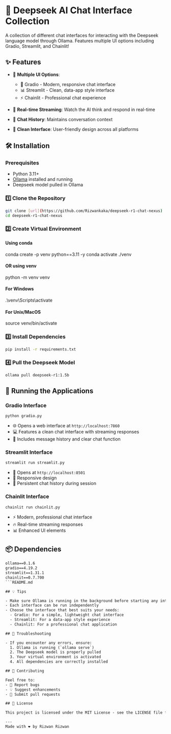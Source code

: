 # 🤖 Deepseek AI Chat Interface Collection

A collection of different chat interfaces for interacting with the Deepseek language model through Ollama. Features multiple UI options including Gradio, Streamlit, and Chainlit! 

## ✨ Features

- 🎯 **Multiple UI Options**:
  - 🚀 Gradio - Modern, responsive chat interface
  - 📊 Streamlit - Clean, data-app style interface
  - ⚡ Chainlit - Professional chat experience

- 🔄 **Real-time Streaming**: Watch the AI think and respond in real-time
- 💬 **Chat History**: Maintains conversation context
- 🎨 **Clean Interface**: User-friendly design across all platforms

## 🛠️ Installation

### Prerequisites

- Python 3.11+ 
- [Ollama](https://ollama.ai/) installed and running
- Deepseek model pulled in Ollama

### 1️⃣ Clone the Repository
```bash
git clone [url](https://github.com/Rizwankaka/deepseek-r1-chat-nexus)
cd deepseek-r1-chat-nexus
```
### 2️⃣ Create Virtual Environment
#### Using conda
conda create -p venv python==3.11 -y
conda activate ./venv

#### OR using venv
python -m venv venv
#### For Windows
.\venv\Scripts\activate
#### For Unix/MacOS
source venv/bin/activate

### 3️⃣ Install Dependencies
```bash
pip install -r requirements.txt
```
### 4️⃣ Pull the Deepseek Model
```bash
ollama pull deepseek-r1:1.5b
```
## 🚀 Running the Applications

### Gradio Interface
```bash
python gradio.py
```
- 🌐 Opens a web interface at `http://localhost:7860`
- 💻 Features a clean chat interface with streaming responses
- 🔄 Includes message history and clear chat function

### Streamlit Interface
```bash
streamlit run streamlit.py
```
- 🎯 Opens at `http://localhost:8501`
- 📱 Responsive design
- 📝 Persistent chat history during session

### Chainlit Interface
```bash
chainlit run chainlit.py
```
- ⚡ Modern, professional chat interface
- 🔥 Real-time streaming responses
- 📊 Enhanced UI elements

## 📦 Dependencies

```txt
ollama==0.1.6
gradio==4.19.2
streamlit==1.31.1
chainlit==0.7.700
```README.md

## 💡 Tips

- Make sure Ollama is running in the background before starting any interface
- Each interface can be run independently
- Choose the interface that best suits your needs:
  - Gradio: For a simple, lightweight chat interface
  - Streamlit: For a data-app style experience
  - Chainlit: For a professional chat application

## 🔧 Troubleshooting

- If you encounter any errors, ensure:
  1. Ollama is running (`ollama serve`)
  2. The Deepseek model is properly pulled
  3. Your virtual environment is activated
  4. All dependencies are correctly installed

## 🤝 Contributing

Feel free to:
- 🐛 Report bugs
- 💡 Suggest enhancements
- 🔀 Submit pull requests

## 📄 License

This project is licensed under the MIT License - see the LICENSE file for details.

---
Made with ❤️ by Rizwan Rizwan

